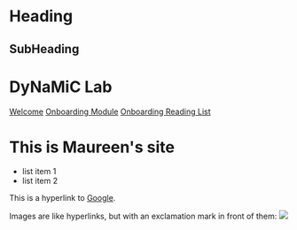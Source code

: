 Heading
=======

SubHeading
----------

# DyNaMiC Lab

[Welcome](welcome.md)
[Onboarding Module](module.md)
[Onboarding Reading List](reading.md)


# This is Maureen's site

  * list item 1
  * list item 2

  This is a hyperlink to [Google](http://google.com).

  Images are like hyperlinks, but with an exclamation mark in front of them:
  ![](http://placekitten.com/g/250/250)

  